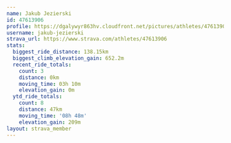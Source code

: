 ```yaml
---
name: Jakub Jezierski
id: 47613906
profile: https://dgalywyr863hv.cloudfront.net/pictures/athletes/47613906/14681924/1/large.jpg
username: jakub-jezierski
strava_url: https://www.strava.com/athletes/47613906
stats:
  biggest_ride_distance: 138.15km
  biggest_climb_elevation_gain: 652.2m
  recent_ride_totals:
    count: 3
    distance: 0km
    moving_time: 03h 10m
    elevation_gain: 0m
  ytd_ride_totals:
    count: 8
    distance: 47km
    moving_time: '08h 48m'
    elevation_gain: 209m
layout: strava_member
--- 
```

